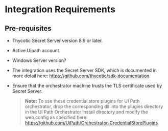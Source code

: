 [title]: # (Requirements)
[tags]: # (introduction)
[priority]: # (2)
[display]: # (none)
# Integration Requirements

## Pre-requisites

* Thycotic Secret Server version 8.9 or later.

* Active Uipath account.

* Windows Server version?

* The integration uses the Secret Server SDK, which is documented in more detail here: https://github.com/thycotic/sdk-documentation.

* Ensure that the orchestrator machine trusts the TLS certificate used by Secret Server.

   >**Note:** To use these credential store plugins for UI Path orchestrator, drop the corresponding dll into the plugins directory in the UI Path Orchestrator install directory and modify the web.config as specified here: https://github.com/UiPath/Orchestrator-CredentialStorePlugins.
